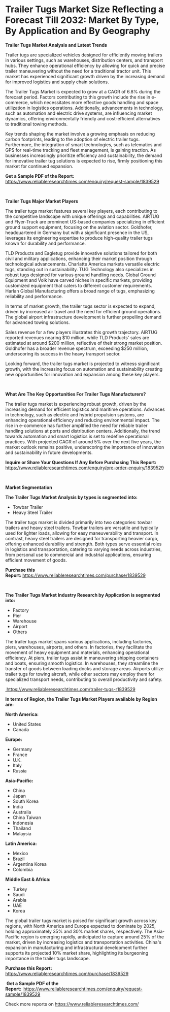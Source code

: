 <p><h1>Trailer Tugs Market Size Reflecting a Forecast Till 2032: Market By Type, By Application and By Geography</h1></p><p><strong>Trailer Tugs Market Analysis and Latest Trends</strong></p>
<p><p>Trailer tugs are specialized vehicles designed for efficiently moving trailers in various settings, such as warehouses, distribution centers, and transport hubs. They enhance operational efficiency by allowing for quick and precise trailer maneuvering without the need for a traditional tractor unit. This market has experienced significant growth driven by the increasing demand for improved logistics and supply chain solutions.</p><p>The Trailer Tugs Market is expected to grow at a CAGR of 6.8% during the forecast period. Factors contributing to this growth include the rise in e-commerce, which necessitates more effective goods handling and space utilization in logistics operations. Additionally, advancements in technology, such as automation and electric drive systems, are influencing market dynamics, offering environmentally friendly and cost-efficient alternatives to traditional towing methods.</p><p>Key trends shaping the market involve a growing emphasis on reducing carbon footprints, leading to the adoption of electric trailer tugs. Furthermore, the integration of smart technologies, such as telematics and GPS for real-time tracking and fleet management, is gaining traction. As businesses increasingly prioritize efficiency and sustainability, the demand for innovative trailer tug solutions is expected to rise, firmly positioning this market for continued expansion.</p></p>
<p><strong>Get a Sample PDF of the Report:&nbsp;</strong> <a href="https://www.reliableresearchtimes.com/enquiry/request-sample/1839529?utm_campaign=2269&utm_medium=2&utm_source=Github&utm_content=ia&utm_term=10042025&utm_id=trailer-tugs">https://www.reliableresearchtimes.com/enquiry/request-sample/1839529</a></p>
<p>&nbsp;</p>
<p><strong>Trailer Tugs Major Market Players</strong></p>
<p><p>The trailer tugs market features several key players, each contributing to the competitive landscape with unique offerings and capabilities. AIRTUG and Flyer-Truck are prominent US-based companies specializing in efficient ground support equipment, focusing on the aviation sector. Goldhofer, headquartered in Germany but with a significant presence in the US, leverages its engineering expertise to produce high-quality trailer tugs known for durability and performance.</p><p>TLD Products and Eagletug provide innovative solutions tailored for both civil and military applications, enhancing their market position through technological advancements. Charlatte America markets versatile electric tugs, standing out in sustainability. TUG Technology also specializes in robust tugs designed for various ground handling needs. Global Ground Equipment and Volk have carved niches in specific markets, providing customized equipment that caters to different customer requirements. Harlan Global Manufacturing offers a broad range of tugs, emphasizing reliability and performance.</p><p>In terms of market growth, the trailer tugs sector is expected to expand, driven by increased air travel and the need for efficient ground operations. The global airport infrastructure development is further propelling demand for advanced towing solutions.</p><p>Sales revenue for a few players illustrates this growth trajectory. AIRTUG reported revenues nearing $10 million, while TLD Products' sales are estimated at around $200 million, reflective of their strong market position. Goldhofer has a broader revenue spectrum, exceeding $250 million, underscoring its success in the heavy transport sector.</p><p>Looking forward, the trailer tugs market is projected to witness significant growth, with the increasing focus on automation and sustainability creating new opportunities for innovation and expansion among these key players.</p></p>
<p>&nbsp;</p>
<p><strong>What Are The Key Opportunities For Trailer Tugs Manufacturers?</strong></p>
<p><p>The trailer tugs market is experiencing robust growth, driven by the increasing demand for efficient logistics and maritime operations. Advances in technology, such as electric and hybrid propulsion systems, are enhancing operational efficiency and reducing environmental impact. The rise in e-commerce has further amplified the need for reliable trailer handling solutions at ports and distribution centers. Additionally, the trend towards automation and smart logistics is set to redefine operational practices. With projected CAGR of around 5% over the next five years, the market outlook remains positive, underscoring the importance of innovation and sustainability in future developments.</p></p>
<p><strong>Inquire or Share Your Questions If Any Before Purchasing This Report:</strong> <a href="https://www.reliableresearchtimes.com/enquiry/pre-order-enquiry/1839529?utm_campaign=2269&utm_medium=2&utm_source=Github&utm_content=ia&utm_term=10042025&utm_id=trailer-tugs">https://www.reliableresearchtimes.com/enquiry/pre-order-enquiry/1839529</a></p>
<p>&nbsp;</p>
<p><strong>Market Segmentation</strong></p>
<p><strong>The Trailer Tugs Market Analysis by types is segmented into:</strong></p>
<p><ul><li>Towbar Trailer</li><li>Heavy Steel Trailer</li></ul></p>
<p><p>The trailer tugs market is divided primarily into two categories: towbar trailers and heavy steel trailers. Towbar trailers are versatile and typically used for lighter loads, allowing for easy maneuverability and transport. In contrast, heavy steel trailers are designed for transporting heavier cargo, offering enhanced durability and strength. Both types serve essential roles in logistics and transportation, catering to varying needs across industries, from personal use to commercial and industrial applications, ensuring efficient movement of goods.</p></p>
<p><strong>Purchase this Report:&nbsp;</strong><a href="https://www.reliableresearchtimes.com/purchase/1839529?utm_campaign=2269&utm_medium=2&utm_source=Github&utm_content=ia&utm_term=10042025&utm_id=trailer-tugs">https://www.reliableresearchtimes.com/purchase/1839529</a></p>
<p>&nbsp;</p>
<p><strong>The Trailer Tugs Market Industry Research by Application is segmented into:</strong></p>
<p><ul><li>Factory</li><li>Pier</li><li>Warehouse</li><li>Airport</li><li>Others</li></ul></p>
<p><p>The trailer tugs market spans various applications, including factories, piers, warehouses, airports, and others. In factories, they facilitate the movement of heavy equipment and materials, enhancing operational efficiency. At piers, trailer tugs assist in maneuvering shipping containers and boats, ensuring smooth logistics. In warehouses, they streamline the transfer of goods between loading docks and storage areas. Airports utilize trailer tugs for towing aircraft, while other sectors may employ them for specialized transport needs, contributing to overall productivity and safety.</p></p>
<p><a href="https://www.reliableresearchtimes.com/trailer-tugs-r1839529?utm_campaign=2269&utm_medium=2&utm_source=Github&utm_content=ia&utm_term=10042025&utm_id=trailer-tugs">&nbsp;https://www.reliableresearchtimes.com/trailer-tugs-r1839529</a></p>
<p><strong>In terms of Region, the Trailer Tugs Market Players available by Region are:</strong></p>
<p>
    <p> <strong> North America: </strong>
        <ul>
            <li>United States</li>
            <li>Canada</li>
        </ul>
        </p> 
    <p> <strong> Europe: </strong>
        <ul>
            <li>Germany</li>
            <li>France</li>
            <li>U.K.</li>
            <li>Italy</li>
            <li>Russia</li>
        </ul>
        </p> 
    <p> <strong> Asia-Pacific: </strong>
        <ul>
            <li>China</li>
            <li>Japan</li>
            <li>South Korea</li>
            <li>India</li>
            <li>Australia</li>
            <li>China Taiwan</li>
            <li>Indonesia</li>
            <li>Thailand</li>
            <li>Malaysia</li>
        </ul>
        </p> 
    <p> <strong> Latin America: </strong>
        <ul>
            <li>Mexico</li>
            <li>Brazil</li>
            <li>Argentina Korea</li>
            <li>Colombia</li>
        </ul>
        </p> 
    <p> <strong> Middle East & Africa: </strong>
        <ul>
            <li>Turkey</li>
            <li>Saudi</li>
            <li>Arabia</li>
            <li>UAE</li>
            <li>Korea</li>
        </ul>
    </p>
    </p>
<p><p>The global trailer tugs market is poised for significant growth across key regions, with North America and Europe expected to dominate by 2025, holding approximately 35% and 30% market shares, respectively. The Asia-Pacific region is emerging rapidly, anticipated to capture around 25% of the market, driven by increasing logistics and transportation activities. China's expansion in manufacturing and infrastructural development further supports its projected 10% market share, highlighting its burgeoning importance in the trailer tugs landscape.</p></p>
<p><strong>Purchase this Report: </strong><a href="https://www.reliableresearchtimes.com/purchase/1839529?utm_campaign=2269&utm_medium=2&utm_source=Github&utm_content=ia&utm_term=10042025&utm_id=trailer-tugs">https://www.reliableresearchtimes.com/purchase/1839529</a></p>
<p>&nbsp;<strong>Get a Sample PDF of the Report:&nbsp;&nbsp;</strong><a href="https://www.reliableresearchtimes.com/enquiry/request-sample/1839529?utm_campaign=2269&utm_medium=2&utm_source=Github&utm_content=ia&utm_term=10042025&utm_id=trailer-tugs">https://www.reliableresearchtimes.com/enquiry/request-sample/1839529</a></p>
<p><strong></strong></p>
<p>Check more reports on <a href="https://www.reliableresearchtimes.com/?utm_campaign=2269&utm_medium=2&utm_source=Github&utm_content=ia&utm_term=10042025&utm_id=trailer-tugs">https://www.reliableresearchtimes.com/</a></p>